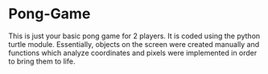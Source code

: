 # Pong-Game

This is just your basic pong game for 2 players. 
It is coded using the python turtle module. 
Essentially, objects on the screen were created manually and functions which analyze coordinates and pixels were implemented in order to bring them to life.
